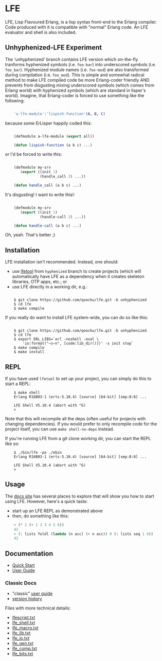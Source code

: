 # LFE

LFE, Lisp Flavoured Erlang, is a lisp syntax front-end to the Erlang
compiler. Code produced with it is compatible with "normal" Erlang
code. An LFE evaluator and shell is also included.

## Unhyphenized-LFE Experiment

The 'unhyphenized' branch contains LFE version which on-the-fly tranforms hyphenized symbols (i.e. `foo-bar`)
into underscored symbols (i.e. `foo_bar`). Hyphenized module names (i.e. `foo-mod`) are also transformed during compilation (i.e. `foo_mod`). This is simple and somewhat radical method to make LFE compiled code be more Erlang-coder friendly AND prevents from disgusting mixing underscored symbols (which comes from Erlang world) with hyphenized symbols (which are standard in lisper's world). Imagine, that Erlang-coder is forced to use something like the following:

```erlang

	'a-lfe-module':'lispish-function'(A, B, C)
```

because some ErLisper happily coded this:

```lisp

	(defmodule a-lfe-module (export all))

	(defun lispish-function (a b c) ...)
```

or I'd be forced to write this:

```lisp

	(defmodule my-srv
       (export ((init 1)
                (handle_call 3) ...))

	(defun handle_call (a b c) ...)
```

It's disgusting! I want to write this!:

```lisp

	(defmodule my-srv
       (export ((init 1)
                (handle-call 3) ...))

	(defun handle-call (a b c) ...)
```

Oh, yeah. That's better ;)

## Installation

LFE installation isn't recommended. Instead, one should:

* use [lfetool](https://github.com/qoocku/lfetool) from `hyphenized` branch to create projects (which will
  automatically have LFE as a dependency when it creates skeleton libraries,
  OTP apps, etc.; or
* use LFE directly in a working dir, e.g.:

```shell

    $ git clone https://github.com/qoocku/lfe.git -b unhyphenized
    $ cd lfe
    $ make compile
```

If you really do want to install LFE system-wide, you can do so like this:

```shell

    $ git clone https://github.com/qoocku/lfe.git -b unhyphenized
    $ cd lfe
    $ export ERL_LIBS=`erl -noshell -eval \
        'io:format("~s~n", [code:lib_dir()])' -s init stop`
    $ make compile
    $ make install
```

## REPL

If you have used ``lfetool`` to set up your project, you can simply do this to
start a REPL:

```shell
    $ make shell
    Erlang R16B03-1 (erts-5.10.4) [source] [64-bit] [smp:8:8] ...

    LFE Shell V5.10.4 (abort with ^G)
    >
```

Note that this will recompile all the deps (often useful for projects with
changing dependencies). If you would prefer to only recompile code for the
project itself, you can use ``make shell-no-deps`` instead.

If you're running LFE from a git clone working dir, you can start the REPL
like so:

```shell
    $ ./bin/lfe -pa ./ebin
    Erlang R16B03-1 (erts-5.10.4) [source] [64-bit] [smp:8:8] ...

    LFE Shell V5.10.4 (abort with ^G)
    >
```

## Usage

The [docs site](http://lfe.github.io/docs.html) has several places to explore
that will show you how to start using LFE. However, here's a quick taste:

* start up an LFE REPL as demonstrated above
* then, do something like this:
```cl
    > (* 2 (+ 1 2 3 4 5 6))
    42
    > (: lists foldl (lambda (n acc) (+ n acc)) 0 (: lists seq 1 6))
    42
```

## Documentation

* [Quick Start](http://lfe.github.io/quick-start/1.html)
* [User Guide](http://lfe.github.io/user-guide/intro/1.html)


### Classic Docs

* "classic" [user guide](doc/user_guide.txt)
* [version history](doc/version_history.md)

Files with more technical details:

* [lfescript.txt](doc/lfescript.txt)
* [lfe_shell.txt](doc/lfe_shell.txt)
* [lfe_macro.txt](doc/lfe_macro.txt)
* [lfe_lib.txt](doc/lfe_lib.txt)
* [lfe_io.txt](doc/lfe_io.txt)
* [lfe_gen.txt](doc/lfe_gen.txt)
* [lfe_comp.txt](doc/lfe_comp.txt)
* [lfe_bits.txt](doc/lfe_bits.txt)
